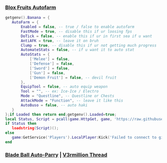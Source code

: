 ### [Blox Fruits Autofarm](https://www.roblox.com/games/2753915549/Blox-Fruits)

```lua
getgenv().Banana = {
   AutoFarm = {
       Enabled = false, -- true / false to enable autofarm
       FastMode = true, -- disable this if ur loosing fps
       DoTick = false, -- enable this if ur in first sea if u want
       AntiAFK = true, -- leave it on bruh
       Clump = true, -- disable this if ur not getting much progress
       AutomateStats = false, -- if u want it to auto stat
       AutoStats = {
           ['Melee'] = false,
           ['Defense'] = false,
           ['Sword'] = false,
           ['Gun'] = false,
           ['Demon Fruit'] = false, -- devil fruit
       },
       EquipTool = false, -- auto equip weapon
       Tool = "", -- ex: Ice-Ice / Electro
       Mode = "Questline", -- Questline or Chests
       AttackMode = "Function", -- leave it like this
       AutoBuso = false, -- auto haki
   }
};if Loaded then return end;getgenv().Loaded=true;
local Status, Script = pcall(game.HttpGet, game, 'https://raw.githubusercontent.com/cunning-sys/meowmeowscripts/main/bananaautofarm.lua');
if Status then
   loadstring(Script)();
else
   game:GetService('Players').LocalPlayer:Kick('Failed to connect to github');
end
```

### [Blade Ball Auto-Parry](https://www.roblox.com/games/2753915549/Blox-Fruits) | [V3rmillion Thread](https://www.roblox.com/games/2753915549/Blox-Fruits)
